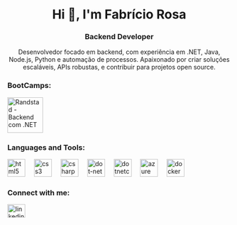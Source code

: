 <h1 align="center">Hi 👋, I'm Fabrício Rosa</h1>
<h3 align="center">Backend Developer</h3>

<p align="center">
Desenvolvedor focado em backend, com experiência em .NET, Java, Node.js, Python e automação de processos. Apaixonado por criar soluções escaláveis, APIs robustas, e contribuir para projetos open source.
</p>

<h3 align="left">BootCamps:</h3>
<div align="left">
  <img src="https://github.com/user-attachments/assets/d5f94ec2-4e83-46ed-a5b0-41461e229970" height="80" alt="Randstad - Backend com .NET" />
</div> 
<h3 align="left">Languages and Tools:</h3>
<div align="left">
  <img src="https://cdn.jsdelivr.net/gh/devicons/devicon/icons/html5/html5-original.svg" height="40" alt="html5 logo" />
  <img width="12" />
  <img src="https://cdn.jsdelivr.net/gh/devicons/devicon/icons/css3/css3-original.svg" height="40" alt="css3 logo" />
  <img width="12" />
  <img src="https://cdn.jsdelivr.net/gh/devicons/devicon/icons/csharp/csharp-original.svg" height="40"
    alt="csharp logo" />
  <img width="12" />
  <img src="https://cdn.jsdelivr.net/gh/devicons/devicon/icons/dot-net/dot-net-original.svg" height="40"
    alt="dot-net logo" />
  <img width="12" />
  <img src="https://cdn.jsdelivr.net/gh/devicons/devicon/icons/dotnetcore/dotnetcore-original.svg" height="40"
    alt="dotnetcore logo" />
  <img width="12" />
  <img src="https://cdn.jsdelivr.net/gh/devicons/devicon/icons/azure/azure-original.svg" height="40" alt="azure logo" />
  <img width="12" />
  <img src="https://cdn.jsdelivr.net/gh/devicons/devicon/icons/docker/docker-original.svg" height="40"
    alt="docker logo" />
</div>


<h3 align="left">Connect with me:</h3>
<p align="left">
<a href="https://www.linkedin.com/in/fabriciorosanet" target="blank"><img align="center" src="https://cdn.jsdelivr.net/npm/simple-icons@v3/icons/linkedin.svg" alt="linkedin" height="30" width="40" /></a>
